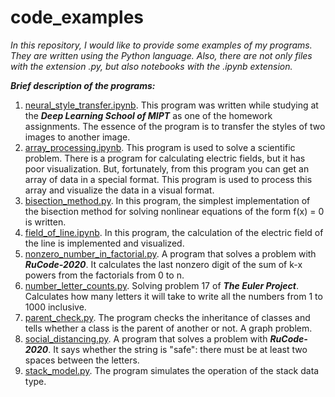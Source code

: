 # code_examples
_In this repository, I would like to provide some examples of my programs. They are written using the Python language. Also, there are not only files with the extension .py, but also notebooks with the .ipynb extension._

_**Brief description of the programs:**_

 1. [neural_style_transfer.ipynb](https://github.com/nikuznetsov/code_examples/blob/master/neural_style_transfer.ipynb "neural_style_transfer.ipynb"). This program was written while studying at the ***Deep Learning School of MIPT*** as one of the homework assignments. The essence of the program is to transfer the styles of two images to another image.
 2. [array_processing.ipynb](https://github.com/nikuznetsov/code_examples/blob/master/array_processing.ipynb "array_processing.ipynb").  This program is used to solve a scientific problem. There is a program for calculating electric fields, but it has poor visualization. But, fortunately, from this program you can get an array of data in a special format. This program is used to process this array and visualize the data in a visual format.
 3. [bisection_method.py](https://github.com/nikuznetsov/code_examples/blob/master/bisection_method.py "bisection_method.py"). In this program, the simplest implementation of the bisection method for solving nonlinear equations of the form f(x) = 0 is written.
 4. [field_of_line.ipynb](https://github.com/nikuznetsov/code_examples/blob/master/field_of_line.ipynb "field_of_line.ipynb"). In this program, the calculation of the electric field of the line is implemented and visualized.
 5. [nonzero_number_in_factorial.py](https://github.com/nikuznetsov/code_examples/blob/master/nonzero_number_in_factorial.py "nonzero_number_in_factorial.py"). A program that solves a problem with ***RuCode-2020***.  It calculates the last nonzero digit of the sum of k-x powers from the factorials from 0 to n.
 6. [number_letter_counts.py](https://github.com/nikuznetsov/code_examples/blob/master/number_letter_counts.py "number_letter_counts.py").  Solving problem 17 of ***The Euler Project***.  Calculates how many letters it will take to write all the numbers from 1 to 1000 inclusive.
 7. [parent_check.py](https://github.com/nikuznetsov/code_examples/blob/master/parent_check.py "parent_check.py"). The program checks the inheritance of classes and tells whether a class is the parent of another or not. A graph problem.
 8. [social_distancing.py](https://github.com/nikuznetsov/code_examples/blob/master/social_distancing.py "social_distancing.py").  A program that solves a problem with ***RuCode-2020***. It says whether the string is "safe": there must be at least two spaces between the letters.
 9. [stack_model.py](https://github.com/nikuznetsov/code_examples/blob/master/stack_model.py "stack_model.py").  The program simulates the operation of the stack data type.
